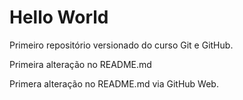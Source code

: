 # Hello World
Primeiro repositório versionado do curso Git e GitHub.

Primeira alteração no README.md

Primera alteração no README.md via GitHub Web.

